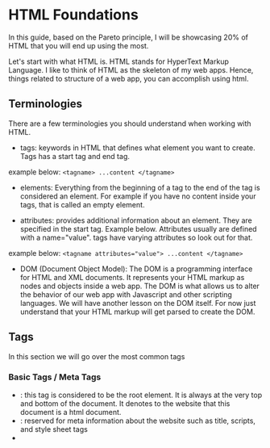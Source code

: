 # HTML Foundations

In this guide, based on the Pareto principle, I will be showcasing 20% of HTML that you will end up using the most.

Let's start with what HTML is. HTML stands for HyperText Markup Language. I like to think of HTML as the skeleton of my web apps. Hence, things related to structure of a web app, you can accomplish using html.

## Terminologies

There are a few terminologies you should understand when working with HTML.

- tags: keywords in HTML that defines what element you want to create. Tags has a start tag and end tag.

example below:
`<tagname> ...content </tagname>`

- elements: Everything from the beginning of a tag to the end of the tag is considered an element. For example if you have no content inside your tags, that is called an empty element.

- attributes: provides additional information about an element. They are specified in the start tag. Example below. Attributes usually are defined with a name="value". tags have varying attributes so look out for that.

example below:
`<tagname attributes="value"> ...content </tagname>`

- DOM (Document Object Model): The DOM is a programming interface for HTML and XML documents. It represents your HTML markup as nodes and objects inside a web app. The DOM is what allows us to alter the behavior of our web app with Javascript and other scripting languages. We will have another lesson on the DOM itself. For now just understand that your HTML markup will get parsed to create the DOM.

## Tags

In this section we will go over the most common tags

### Basic Tags / Meta Tags

- <html>: this tag is considered to be the root element. It is always at the very top and bottom of the document. It denotes to the website that this document is a html document.
- <head>: reserved for meta information about the website such as title, scripts, and style sheet tags
- <title>: defines the title of the page, helps for seo search, and also puts the title into the title bar. When you bookmark a page this is what gets stored as the title of the website
- <meta>: additional information that is very important for seo and other reason that are not visible to the users. website description, keywords, and other information like these will live here.  
- <body>: All of the content that needs to be shown to the users will live here.
- <style>: css code for styling lives here. You can also link a path to your styles.
- <script>: this is where your javascript or other scripts live. You can link a path your your script as well.

### Formatting Tags

- <div>: this is a generic container. We will be using this a lot.
- <h1>: h1 goes up to h6 but it denotes a heading textblock
- <p>: this is a paragraph tag that denotes where generic text should live
- <span>: this is an inline block container
- <br>: this break tag creates a line break.

### Text Tags

- <b>: this tag bolds the text
- <strong>: this is another way to bold your text
- <i>: this tag italics your text
- <em>: the emphasis tag is used to emphasis your text. In most browsers it will just italics your text
- <strike>: This take strikes through your tag

### Link and Img Tags:

- <a>: The anchor tag is the base for creating a hyperlink. You will need to pass it a href attribute with a link address to make this work
- <img>: The image tag displays images from a source.

### List Tags:

- <ol>: This is an order list. We use this tag when the order of the list is important.
- <ul>: This tag is an unordered list. This tag is used when the order of the list is not important
- <li>: the list item tag denotes each item of in the list.

### Form Tags:

- <form>: The form tag creates a form that can be submitted to some service
- <label>: labels tags are form legends that act as captions to your fieldsets.
- <input>: the input tag allows us to capture user input.
- <textarea>: similar to the input tag, but it can collect a multiline input
- <select>: creates a dropdown with options for user input
- <option>: denotes each option that users can select from
- <button>: the button when embedded in a form will submit the form.

### Table Tags:

- <table>: This tag creates that table element and houses all of its contents
- <thead>: denotes that table headers which is used to describe each columns contents
- <tbody>: the table body tag contains the main table's data
- <tfoot>: the table footer is used to describe the footer content
- <tr>: the table row contains information that should be included in a single row of a table
- <th>: the table header item contains information about a single header item
- <td>: the table data tag contains information about a single table cell
- <col>: the table column defines the information for a single column of a table

### HTML5 tags:

- <header>: defines a area for where the header content should go
- <footer>: defines a area for where the footer content should go
- <main>: defines a area for where the main content should go
- <section>: used to logically break up the website into sections

## Attributes:

- alt: provides an alternative text for images
- src: provides the source address for images
- href: provides the link url for anchor tags
- id: defines a unique id for the element
- class: defines a class name for your element.
- style: provides an area for inline styling.
- title: specifies extra information about the element. Appears as tool tips.

## Commenting

You can comment your HTML by add left and right arrows. Don't forget the `!` in the first arrow. You can do this multiple line as well.

`<!-- HTML MARK UP -->`

## Summary:

The above list is not an exhaustive list of html tags and attributes, they are just a collection of tags that I think you will need to hit the ground running. When you have time take a look at the additional resources. There are some good guides out there.

## Challenges:

1. follow the below designs and create a skeleton
2. add classes to your elements
3. use the provided style in the playgrounds folder and link it to your html file.

## Additional Resources:
- https://www.html-5-tutorial.com/all-html-tags.htm
